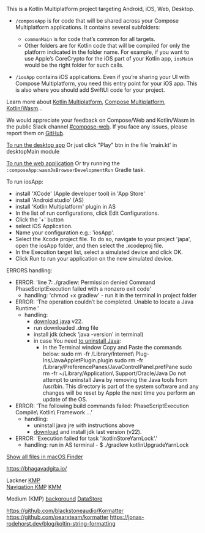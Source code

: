 This is a Kotlin Multiplatform project targeting Android, iOS, Web, Desktop.

* `/composeApp` is for code that will be shared across your Compose Multiplatform applications.
  It contains several subfolders:
  - `commonMain` is for code that’s common for all targets.
  - Other folders are for Kotlin code that will be compiled for only the platform indicated in the folder name.
    For example, if you want to use Apple’s CoreCrypto for the iOS part of your Kotlin app,
    `iosMain` would be the right folder for such calls.

* `/iosApp` contains iOS applications. Even if you’re sharing your UI with Compose Multiplatform, 
  you need this entry point for your iOS app. This is also where you should add SwiftUI code for your project.

Learn more about [Kotlin Multiplatform](https://www.jetbrains.com/help/kotlin-multiplatform-dev/get-started.html),
[Compose Multiplatform](https://github.com/JetBrains/compose-multiplatform/#compose-multiplatform),
[Kotlin/Wasm](https://kotl.in/wasm/)…

We would appreciate your feedback on Compose/Web and Kotlin/Wasm in the public Slack channel [#compose-web](https://slack-chats.kotlinlang.org/c/compose-web).
If you face any issues, please report them on [GitHub](https://github.com/JetBrains/compose-multiplatform/issues).

[To run the desktop app](https://www.jetbrains.com/help/kotlin-multiplatform-dev/compose-multiplatform-create-first-app.html#run-your-application-on-desktop)
Or just click "Play" btn in the file 'main.kt' in desktopMain module

[To run the web application](https://www.jetbrains.com/help/kotlin-multiplatform-dev/compose-multiplatform-create-first-app.html#run-your-web-application) 
Or try running the `:composeApp:wasmJsBrowserDevelopmentRun` Gradle task.

To run iosApp:
- install 'XCode' (Apple developer tool) in 'App Store'
- install 'Android studio' (AS)
- install 'Kotlin Multiplatform' plugin in AS
- In the list of run configurations, click Edit Configurations.
- Click the '+' button
- select iOS Application.
- Name your configuration e.g.: 'iosApp'.
- Select the Xcode project file. To do so, navigate to your project 'japa', open the iosApp folder, and then select the .xcodeproj file.
- In the Execution target list, select a simulated device and click OK.
- Click Run to run your application on the new simulated device.

ERRORS handling:
- ERROR: 'line 7: ./gradlew: Permission denied Command PhaseScriptExecution failed with a nonzero exit code'
  - handling: 'chmod +x gradlew' - run it in the terminal in project folder 
- ERROR: 'The operation couldn’t be completed. Unable to locate a Java Runtime.'
  - handling: 
    - [download java](https://www.java.com/en/download/) v22.
    - run downloaded .dmg file
    - install jdk (check 'java -version' in terminal)
    - in case You need [to uninstall Java](https://www.java.com/en/download/help/mac_uninstall_java.html): 
      - In the Terminal window Copy and Paste the commands below:
        sudo rm -fr /Library/Internet\ Plug-Ins/JavaAppletPlugin.plugin
        sudo rm -fr /Library/PreferencePanes/JavaControlPanel.prefPane
        sudo rm -fr ~/Library/Application\ Support/Oracle/Java
        Do not attempt to uninstall Java by removing the Java tools from /usr/bin. This directory is part of the system software and any changes will be reset by Apple the next time you perform an update of the OS.
- ERROR: 'The following build commands failed: PhaseScriptExecution Compile\ Kotlin\ Framework ...'
  - handling:
    - uninstall java jre with instructions above
    - [download](https://www.oracle.com/pe/java/technologies/downloads/#jdk22-mac) and install jdk last version (v22).
- ERROR: 'Execution failed for task ':kotlinStoreYarnLock'.'
  - handling:
    run in AS terminal - $ ./gradlew kotlinUpgradeYarnLock

[Show all files in macOS Finder](https://apple.stackexchange.com/a/34872)

https://bhagavadgita.io/

Lackner [KMP](https://www.youtube.com/watch?v=RSBO1C_Du2U&list=PLQkwcJG4YTCS55alEYv3J8CD4BXhqLUuk&pp=iAQB)  
[Navigation KMP](https://www.youtube.com/watch?v=g4XSWQ7QT8g) 
[KMM](https://www.youtube.com/watch?v=7Wl-G8aXxDA&list=PLQkwcJG4YTCQxZMQdhR2_TNYa-jwnXUGJ&pp=iAQB)

Medium (KMP)
[background](https://medium.com/@OlgaDery/kotlin-multiplatform-evaluation-part-2-how-to-design-background-functionality-42eb74416d87)
[DataStore](https://medium.com/@stevdza-san/datastore-in-a-compose-multiplatform-for-ios-android-complete-guide-aa9370cdf33d)

https://github.com/blackstoneaudio/Kormatter
https://github.com/pearxteam/kormatter
https://jonas-rodehorst.dev/blog/koltin-string-formatting